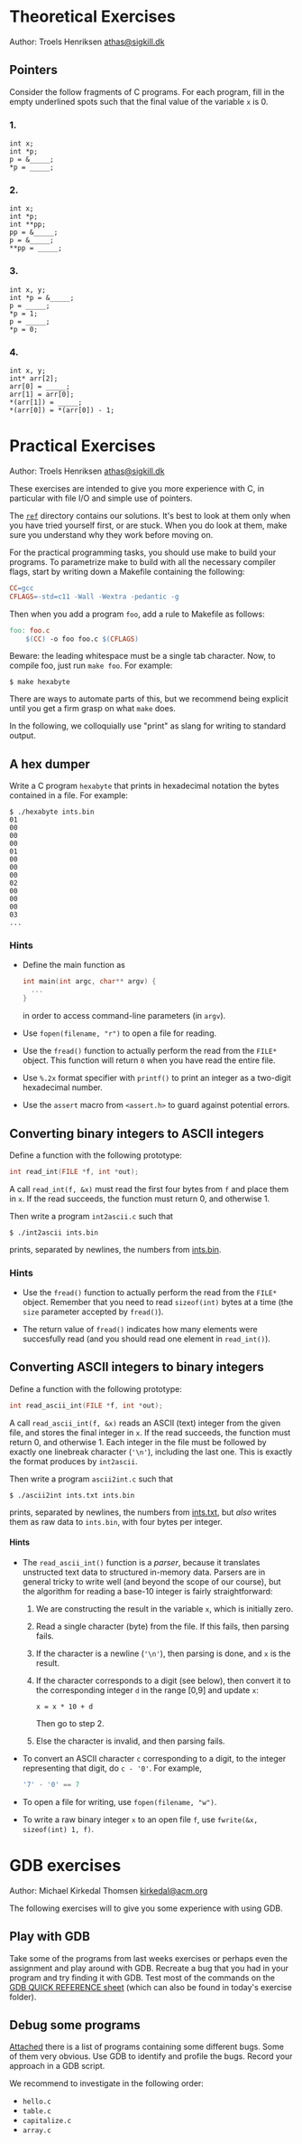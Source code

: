 # Theoretical Exercises

Author: Troels Henriksen <athas@sigkill.dk>

## Pointers

Consider the follow fragments of C programs.  For each program, fill
in the empty underlined spots such that the final value of the
variable `x` is 0.

### 1.

    int x;
    int *p;
    p = &_____;
    *p = _____;

### 2.

    int x;
    int *p;
    int **pp;
    pp = &_____;
    p = &_____;
    **pp = _____;

### 3.

    int x, y;
    int *p = &_____;
    p = _____;
    *p = 1;
    p = _____;
    *p = 0;

### 4.

    int x, y;
    int* arr[2];
    arr[0] = _____;
    arr[1] = arr[0];
    *(arr[1]) = _____;
    *(arr[0]) = *(arr[0]) - 1;

# Practical Exercises

Author: Troels Henriksen <athas@sigkill.dk>

These exercises are intended to give you more experience with C, in
particular with file I/O and simple use of pointers.

The [`ref`](ref/) directory contains our solutions.  It's best to look
at them only when you have tried yourself first, or are stuck.  When
you do look at them, make sure you understand why they work before
moving on.

For the practical programming tasks, you should use make to build your
programs. To parametrize make to build with all the necessary compiler
flags, start by writing down a Makefile containing the following:

```Makefile
CC=gcc
CFLAGS=-std=c11 -Wall -Wextra -pedantic -g
```

Then when you add a program `foo`, add a rule to Makefile as follows:

```Makefile
foo: foo.c
	$(CC) -o foo foo.c $(CFLAGS)
```

Beware: the leading whitespace must be a single tab character. Now, to
compile foo, just run `make foo`. For example:

```
$ make hexabyte
```

There are ways to automate parts of this, but we recommend being
explicit until you get a firm grasp on what `make` does.

In the following, we colloquially use "print" as slang for writing to
standard output.

## A hex dumper

Write a C program `hexabyte` that prints in hexadecimal notation the
bytes contained in a file.  For example:

```
$ ./hexabyte ints.bin
01
00
00
00
01
00
00
00
02
00
00
00
03
...
```

### Hints

* Define the main function as

  ```C
  int main(int argc, char** argv) {
    ...
  }
  ```

  in order to access command-line parameters (in `argv`).

* Use `fopen(filename, "r")` to open a file for reading.

* Use the `fread()` function to actually perform the read from the
  `FILE*` object.  This function will return `0` when you have read
  the entire file.

* Use `%.2x` format specifier with `printf()` to print an integer as a
  two-digit hexadecimal number.

* Use the `assert` macro from `<assert.h>` to guard against potential
  errors.

## Converting binary integers to ASCII integers

Define a function with the following prototype:

```C
int read_int(FILE *f, int *out);
```

A call `read_int(f, &x)` must read the first four bytes from `f` and
place them in `x`.  If the read succeeds, the function must return 0,
and otherwise 1.

Then write a program `int2ascii.c` such that

```
$ ./int2ascii ints.bin
```

prints, separated by newlines, the numbers from [ints.bin](ints.bin).

### Hints

* Use the `fread()` function to actually perform the read from the
  `FILE*` object.  Remember that you need to read `sizeof(int)` bytes
  at a time (the `size` parameter accepted by `fread()`).

* The return value of `fread()` indicates how many elements were
  succesfully read (and you should read one element in `read_int()`).

## Converting ASCII integers to binary integers

Define a function with the following prototype:

```C
int read_ascii_int(FILE *f, int *out);
```

A call `read_ascii_int(f, &x)` reads an ASCII (text) integer from the
given file, and stores the final integer in `x`.  If the read
succeeds, the function must return 0, and otherwise 1.  Each integer
in the file must be followed by exactly one linebreak character
(`'\n'`), including the last one.  This is exactly the format produces
by `int2ascii`.

Then write a program `ascii2int.c` such that

```
$ ./ascii2int ints.txt ints.bin
```

prints, separated by newlines, the numbers from [ints.txt](ints.txt),
but *also* writes them as raw data to `ints.bin`, with four bytes per
integer.

#### Hints

* The `read_ascii_int()` function is a *parser*, because it translates
  unstructed text data to structured in-memory data.  Parsers are in
  general tricky to write well (and beyond the scope of our course),
  but the algorithm for reading a base-10 integer is fairly
  straightforward:

  1. We are constructing the result in the variable `x`, which is
     initially zero.

  2. Read a single character (byte) from the file.  If this fails,
     then parsing fails.

  3. If the character is a newline (`'\n'`), then parsing is done, and
     `x` is the result.

  4. If the character corresponds to a digit (see below), then convert
     it to the corresponding integer `d` in the range [0,9] and update
     `x`:

     ```
     x = x * 10 + d
     ```

     Then go to step 2.

  5. Else the character is invalid, and then parsing fails.

* To convert an ASCII character `c` corresponding to a digit, to the
  integer representing that digit, do `c - '0'`.  For example,

  ```C
  '7' - '0' == 7
  ```

* To open a file for writing, use `fopen(filename, "w")`.

* To write a raw binary integer `x` to an open file `f`, use
  `fwrite(&x, sizeof(int) 1, f)`.


# GDB exercises

Author: Michael Kirkedal Thomsen <kirkedal@acm.org>

The following exercises will to give you some experience with using GDB.

## Play with GDB

Take some of the programs from last weeks exercises or perhaps even
the assignment and play around with GDB. Recreate a bug that you had
in your program and try finding it with GDB.  Test most of the
commands on the [GDB QUICK REFERENCE
sheet](https://sourceware.org/gdb/current/onlinedocs/refcard.pdf.gz)
(which can also be found in today's exercise folder).

## Debug some programs

[Attached](exercise_code/) there is a list of programs containing some
different bugs. Some of them very obvious. Use GDB to identify and
profile the bugs. Record your approach in a GDB script.

We recommend to investigate in the following order:

* `hello.c`
* `table.c`
* `capitalize.c`
* `array.c`
